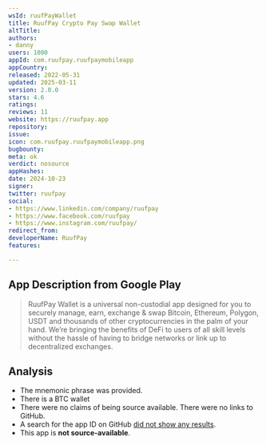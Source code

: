 ```yaml
---
wsId: ruufPayWallet
title: RuufPay Crypto Pay Swap Wallet
altTitle: 
authors:
- danny
users: 1000
appId: com.ruufpay.ruufpaymobileapp
appCountry: 
released: 2022-05-31
updated: 2025-03-11
version: 2.0.0
stars: 4.6
ratings: 
reviews: 11
website: https://ruufpay.app
repository: 
issue: 
icon: com.ruufpay.ruufpaymobileapp.png
bugbounty: 
meta: ok
verdict: nosource
appHashes: 
date: 2024-10-23
signer: 
twitter: ruufpay
social:
- https://www.linkedin.com/company/ruufpay
- https://www.facebook.com/ruufpay
- https://www.instagram.com/ruufpay/
redirect_from: 
developerName: RuufPay
features: 

---
```


## App Description from Google Play

  > RuufPay Wallet is a universal non-custodial app designed for you to securely manage, earn, exchange & swap Bitcoin, Ethereum, Polygon, USDT and thousands of other cryptocurrencies in the palm of your hand. We’re bringing the benefits of DeFi to users of all skill levels without the hassle of having to bridge networks or link up to decentralized exchanges.

## Analysis 

- The mnemonic phrase was provided. 
- There is a BTC wallet
- There were no claims of being source available. There were no links to GitHub.
- A search for the app ID on GitHub [did not show any results](https://github.com/search?q=com.ruufpay.ruufpaymobileapp&type=code).
- This app is **not source-available**.
